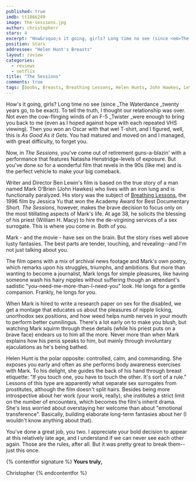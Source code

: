 ```yaml
---
published: true
imdb: tt1866249
image: the-sessions.jpg
author: christopherr
stars: 4
excerpt: "How&rsquo;s it going, girls? Long time no see (since <em>The Waterdance </em>twenty years go, to be exact). To tell the truth, I thought our relationship was over. Not even the cow-flinging winds of an F-5 <em>Twister </em>were enough to bring you back to me (even as I hoped against hope with each repeated VHS viewing). Then you won an Oscar with that wet T-shirt, and I figured, well, this is <em>As Good As it Gets</em>. You had matured and moved on and I managed, with great difficulty, to forget you."
position: Stars 
addressee: "Helen Hunt's Breasts"
layout: review
categories: 
  - reviews
  - netflix
title: "The Sessions"
comments: true
tags: [boobs, Breasts, Breathing Lessons, Helen Hunts, John Hawkes, Letters, naked, nipple, nude, Oscar, The Sessions, tits]
---
```

How's it going, girls? Long time no see (since _The Waterdance _twenty years go, to be exact). To tell the truth, I thought our relationship was over. Not even the cow-flinging winds of an F-5 _Twister _were enough to bring you back to me (even as I hoped against hope with each repeated VHS viewing). Then you won an Oscar with that wet T-shirt, and I figured, well, this is _As Good As it Gets_. You had matured and moved on and I managed, with great difficulty, to forget you.

Now, in _The Sessions_, you've come out of retirement guns-a-blazin' with a performance that features Natasha Henstridge-levels of exposure. But you've done so for a wonderful film that revels in the 90s (like me) and is the perfect vehicle to make your big comeback.

Writer and Director Ben Lewin's film is based on the true story of a man named Mark O'Brien (John Hawkes) who lives with an iron lung and is functionally paralyzed. His story was the subject of [Breathing Lessons][1], the 1996 film by Jessica Yu that won the Academy Award for Best Documentary Short. _The Sessions_, however, makes the brave decision to focus only on the most titillating aspects of Mark's life. At age 38, he solicits the blessing of his priest (William H. Macy) to hire the de-virgining services of a sex surrogate. This is where you come in. Both of you.

   [1]: http://www.snagfilms.com/films/title/breathing_lessons

Mark - and the movie - have sex on the brain. But the story rises well above lusty fantasies. The best parts are tender, touching, and revealing--and I'm not just talking about you.

The film opens with a mix of archival news footage and Mark's own poetry, which remarks upon his struggles, triumphs, and ambitions. But more than wanting to become a journalist, Mark longs for simple pleasures, like having someone wash his hairy nipples without suffering though an attendant's sadistic "you-need-me-more-than-I-need-you" look. He longs for a gentle companion. Frankly, he longs for you.

When Mark is hired to write a research paper on sex for the disabled, we get a montage that educates us about the pleasures of nipple licking, unorthodox sex positions, and how weed helps numb nerves in your mouth to perform better cunnilingus. There's a lot early on to make you blush, but watching Mark squirm through these details (while his priest puts on a brave face) endears us to him all the more. Never more than when Mark explains how his penis speaks to him, but mainly through involuntary ejaculations as he's being bathed.

Helen Hunt is the polar opposite: controlled, calm, and commanding. She exposes you early and often as she performs body awareness exercises with Mark. To his delight, she guides the back of his hand through breast etiquette: "If you touch one, you have to touch the other. It's sort of a rule." Lessons of this type are apparently what separate sex surrogates from prostitutes, although the film doesn't split hairs. Besides being more introspective about her work (your work, really), she institutes a strict limit on the number of encounters, which becomes the film's inherit drama. She's less worried about overstaying her welcome than about "emotional transference". Basically, building elaborate long-term fantasies about her (I wouldn't know anything about that).

You've done a great job, you two. I appreciate your bold decision to appear at this relatively late age, and I understand if we can never see each other again. Those are the rules, after all. But it was pretty great to break them--just this once.

{% contentfor signature %}
**Yours truly,**

Christopher
{% endcontentfor %}